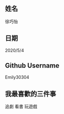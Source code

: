 姓名
----
徐巧怡

日期
----
2020/5/4

Github Username
---------------
Emily30304

我最喜歡的三件事
---------------
追劇 看書 玩遊戲
